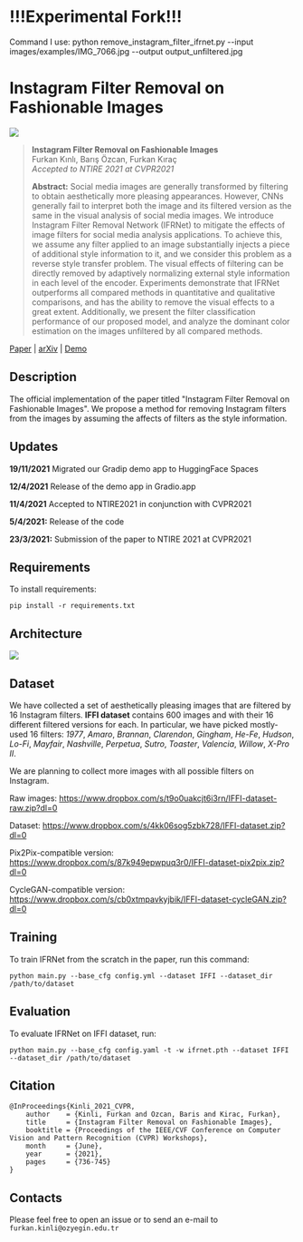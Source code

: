 # !!!Experimental Fork!!!
Command I use: python remove_instagram_filter_ifrnet.py --input images/examples/IMG_7066.jpg --output output_unfiltered.jpg

# Instagram Filter Removal on Fashionable Images

![][results]

> **Instagram Filter Removal on Fashionable Images**<br>
> Furkan Kınlı, Barış Özcan, Furkan Kıraç <br>
> *Accepted to NTIRE 2021 at CVPR2021* <br>
>
>**Abstract:** Social media images are generally transformed by filtering to obtain aesthetically more pleasing appearances. However, CNNs generally fail to interpret both the image and its filtered version as the same in the visual analysis of social media images. We introduce Instagram Filter Removal Network (IFRNet) to mitigate the effects of image filters for social media analysis applications. To achieve this, we assume any filter applied to an image substantially injects a piece of additional style information to it, and we consider this problem as a reverse style transfer problem. The visual effects of filtering can be directly removed by adaptively normalizing external style information in each level of the encoder. Experiments demonstrate that IFRNet outperforms all compared methods in quantitative and qualitative comparisons, and has the ability to remove the visual effects to a great extent. Additionally, we present the filter classification performance of our proposed model, and analyze the dominant color estimation on the images unfiltered by all compared methods.

[Paper][paper] | [arXiv][arxiv] | [Demo][demo]

## Description
The official implementation of the paper titled "Instagram Filter Removal on Fashionable Images".
We propose a method for removing Instagram filters from the images by assuming the affects of filters as the style information.

## Updates
**19/11/2021** Migrated our Gradip demo app to HuggingFace Spaces

**12/4/2021** Release of the demo app in Gradio.app

**11/4/2021** Accepted to NTIRE2021 in conjunction with CVPR2021

**5/4/2021:** Release of the code

**23/3/2021:** Submission of the paper to NTIRE 2021 at CVPR2021

## Requirements
To install requirements:

```
pip install -r requirements.txt
```

## Architecture
![][model]

## Dataset
We have collected a set of aesthetically pleasing
images that are filtered by 16 Instagram filters. **IFFI dataset**
contains 600 images and with their 16 different filtered versions for each. In particular, we have picked mostly-used
16 filters: *1977*, *Amaro*, *Brannan*, *Clarendon*, *Gingham*,
*He-Fe*, *Hudson*, *Lo-Fi*, *Mayfair*, *Nashville*, *Perpetua*, *Sutro*,
*Toaster*, *Valencia*, *Willow*, *X-Pro II*. 

We are planning to collect more images with all possible filters on Instagram.

<!-- Training set: 
* Dataset: https://www.dropbox.com/s/rn3285qmzypoyuc/IFFI-dataset-train.zip?dl=1
* 512px version: https://www.dropbox.com/s/l7vlt1xuxw8z331/IFFI-dataset-lr-train.zip?dl=1
* pix2pix-compatible version: https://www.dropbox.com/s/2sarho9rg1mvg9n/IFFI-dataset-pix2pix-train.zip?dl=1
* pix2pix-compatible 512px version: https://www.dropbox.com/s/fzi0cp3j1aoc8d6/IFFI-dataset-pix2pix-lr-train.zip?dl=1

Test set (validation for challenge): 
* Dataset: https://www.dropbox.com/s/t9i1t9wd4njj3ar/IFFI-dataset-test.zip?dl=1
* 512px version: https://www.dropbox.com/s/nnrzhwexsi0sutv/IFFI-dataset-lr-test.zip?dl=1
* pix2pix-compatible version: https://www.dropbox.com/s/zr4zkgj0cck77vx/IFFI-dataset-pix2pix-test.zip?dl=1
* pix2pix-compatible 512px version: https://www.dropbox.com/s/u6uhw2wffal7shq/IFFI-dataset-pix2pix-lr-test.zip?dl=1

Private test set for challenge: TBA -->

Raw images: https://www.dropbox.com/s/t9o0uakcjt6i3rn/IFFI-dataset-raw.zip?dl=0

Dataset: https://www.dropbox.com/s/4kk06sog5zbk728/IFFI-dataset.zip?dl=0

Pix2Pix-compatible version: https://www.dropbox.com/s/87k949epwpuq3r0/IFFI-dataset-pix2pix.zip?dl=0

CycleGAN-compatible version: https://www.dropbox.com/s/cb0xtmpavkyjbik/IFFI-dataset-cycleGAN.zip?dl=0


## Training

To train IFRNet from the scratch in the paper, run this command:

```
python main.py --base_cfg config.yml --dataset IFFI --dataset_dir /path/to/dataset
```

## Evaluation

To evaluate IFRNet on IFFI dataset, run:

```
python main.py --base_cfg config.yaml -t -w ifrnet.pth --dataset IFFI --dataset_dir /path/to/dataset
```

## Citation
```
@InProceedings{Kinli_2021_CVPR,
    author    = {Kinli, Furkan and Ozcan, Baris and Kirac, Furkan},
    title     = {Instagram Filter Removal on Fashionable Images},
    booktitle = {Proceedings of the IEEE/CVF Conference on Computer Vision and Pattern Recognition (CVPR) Workshops},
    month     = {June},
    year      = {2021},
    pages     = {736-745}
}
```

## Contacts
Please feel free to open an issue or to send an e-mail to ```furkan.kinli@ozyegin.edu.tr```

[results]: images/paper/results.png
[model]: images/paper/IFRNet.png
[paper]: https://openaccess.thecvf.com/content/CVPR2021W/NTIRE/papers/Kinli_Instagram_Filter_Removal_on_Fashionable_Images_CVPRW_2021_paper.pdf
[arxiv]: https://arxiv.org/abs/2104.05072
[demo]: https://huggingface.co/spaces/birdortyedi/instagram-filter-removal
